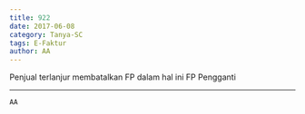 ```yaml
---
title: 922
date: 2017-06-08
category: Tanya-SC
tags: E-Faktur
author: AA
---
```


Penjual terlanjur membatalkan FP dalam hal ini FP Pengganti

---



`AA`

